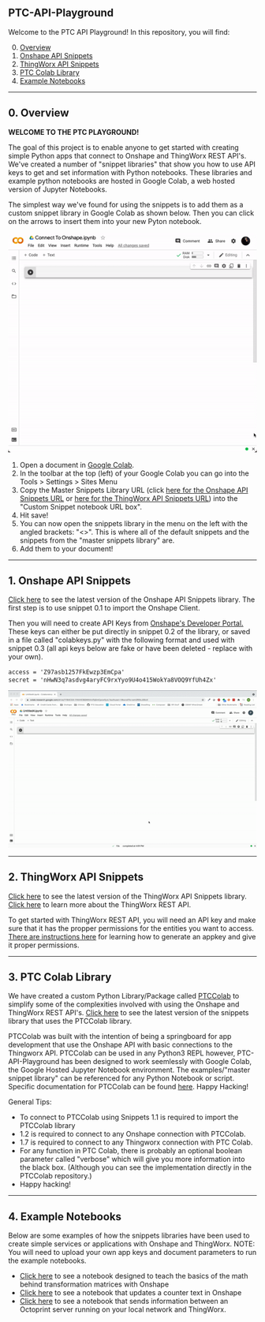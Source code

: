 ## PTC-API-Playground

Welcome to the PTC API Playground! In this repository, you will find:

0. [Overview](https://github.com/PTC-Education/PTC-API-Playground#0-overview)
1. [Onshape API Snippets](https://github.com/PTC-Education/PTC-API-Playground#1-onshape-api-snippets)
2. [ThingWorx API Snippets](https://github.com/PTC-Education/PTC-API-Playground#2-onshape-api-snippets)
3. [PTC Colab Library](https://github.com/PTC-Education/PTC-API-Playground#3-PTCColab-library)
4. [Example Notebooks](https://github.com/PTC-Education/PTC-API-Playground#4-example-notebooks)

---

## 0. Overview
**WELCOME TO THE PTC PLAYGROUND!**

The goal of this project is to enable anyone to get started with creating simple Python apps that connect to Onshape and ThingWorx REST API's. We've created a number of "snippet libraries" that show you how to use API keys to get and set information with Python notebooks. These libraries and example python notebooks are hosted in Google Colab, a web hosted version of Jupyter Notebooks.

The simplest way we've found for using the snippets is to add them as a custom snippet library in Google Colab as shown below. Then you can click on the arrows to insert them into your new Pyton notebook.

![Snippets Gif](./assets/add-snippets.gif)

1. Open a document in [Google Colab](https://colab.research.google.com/). 
2. In the toolbar at the top (left) of your Google Colab you can go into the Tools > Settings > Sites Menu
3. Copy the Master Snippets Library URL (click [here for the Onshape API Snippets URL](https://colab.research.google.com/github/PTC-Education/PTC-API-Playground/blob/main/Onshape_API_Snippets.ipynb) or [here for the ThingWorx API Snippets URL](https://colab.research.google.com/github/PTC-Education/PTC-API-Playground/blob/main/ThingWorx_API_Snippets.ipynb)) into the "Custom Snippet notebook URL box".
4. Hit save!
5. You can now open the snippets library in the menu on the left with the angled brackets: "<>". This is where all of the default snippets and the snippets from the "master snippets library" are.
6. Add them to your document!

--- 

## 1. Onshape API Snippets
[Click here](https://colab.research.google.com/github/PTC-Education/PTC-API-Playground/blob/main/Onshape_API_Snippets.ipynb) to see the latest version of the Onshape API Snippets library. The first step is to use snippet 0.1 to import the Onshape Client.

Then you will need to create API Keys from [Onshape's Developer Portal.](https://dev-portal.onshape.com/) These keys can either be put directly in snippet 0.2 of the library, or saved in a file called "colabkeys.py" with the following format and used with snippet 0.3 (all api keys below are fake or have been deleted - replace with your own).

    access = 'Z97asb1257FkEwzp3EmCpa'
    secret = 'nHwN3q7asdvg4aryFC9rxYyo9U4o415WokYa8VOQ9YfUh4Zx'

![Add Keys File](./assets/Onshape_API_Snippets_Connect.gif)

--- 

## 2. ThingWorx API Snippets

[Click here](https://colab.research.google.com/github/PTC-Education/PTC-API-Playground/blob/main/ThingWorx_API_Snippets.ipynb) to see the latest version of the ThingWorx API Snippets library. [Click here](http://support.ptc.com/help/thingworx_hc/thingworx_8_hc/en/index.html#page/ThingWorx/Help/REST_API/ThingWorxRESTAPI.html) to learn more about the ThingWorx REST API.

To get started with ThingWorx REST API, you will need an API key and make sure that it has the propper permissions for the entities you want to access. [There are instructions here](https://support.ptc.com/help/thingworx_hc/thingworx_8_hc/en/index.html#page/ThingWorx/Help/Composer/Security/ApplicationKeys/ApplicationKeys.html) for learning how to generate an appkey and give it proper permissions.

---

## 3. PTC Colab Library

We have created a custom Python Library/Package called [PTCColab](https://github.com/PTC-Education/PTCColab) to simplify some of the complexities involved with using the Onshape and ThingWorx REST API's. [Click here](https://github.com/PTC-Education/PTC-API-Playground/blob/main/PTCColab_API_Snippets.ipynb) to see the latest version of the snippets library that uses the PTCColab library.

PTCColab was built with the intention of being a springboard for app development that use the Onshape API with basic connections to the Thingworx API. PTCColab can be used in any Python3 REPL however, PTC-API-Playground has been designed to work seemlessly with Google Colab, the Google Hosted Jupyter Notebook environment. The examples/"master snippet library" can be referenced for any Python Notebook or script. Specific documentation for PTCColab can be found [here](https://github.com/PTC-Education/PTCColab#table-of-contents). Happy Hacking!

General Tips:
- To connect to PTCColab using Snippets 1.1 is required to import the PTCColab library
- 1.2 is required to connect to any Onshape connection with PTCColab.
- 1.7 is required to connect to any Thingworx connection with PTC Colab.
- For any function in PTC Colab, there is probably an optional boolean parameter called "verbose" which will give you more information into the black box. (Although you can see the implementation directly in the PTCColab repository.)
- Happy hacking!

---

## 4. Example Notebooks

Below are some examples of how the snippets libraries have been used to create simple services or applications with Onshape and ThingWorx. NOTE: You will need to upload your own app keys and document parameters to run the example notebooks.

- [Click here](https://colab.research.google.com/github/PTC-Education/PTC-API-Playground/blob/main/Transformation_Matrices_Lesson.ipynb) to see a notebook designed to teach the basics of the math behind transformation matrices with Onshape
- [Click here](https://colab.research.google.com/github/PTC-Education/PTC-API-Playground/blob/main/Onshape_Countdown_DX_in_Education_Summit.ipynb) to see a notebook that updates a counter text in Onshape
- [Click here](https://colab.research.google.com/github/PTC-Education/PTC-API-Playground/blob/main/Octoprint_ThingWorx.ipynb) to see a notebook that sends information between an Octoprint server running on your local network and ThingWorx.